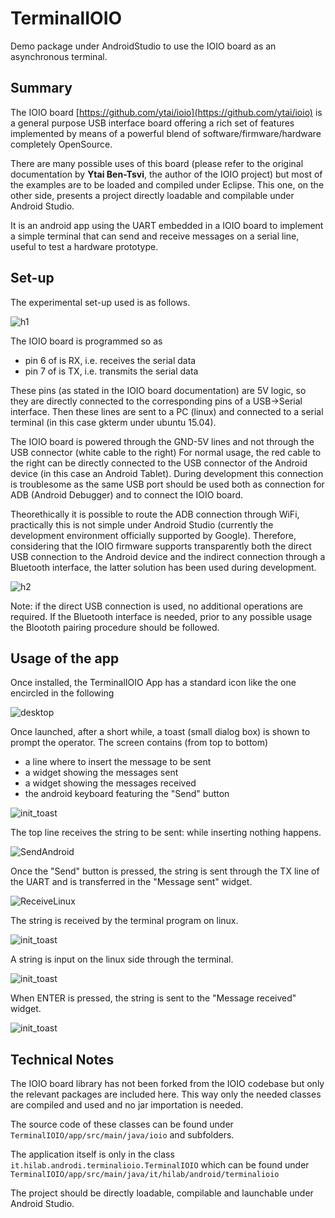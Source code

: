 # TerminalIOIO
Demo package under AndroidStudio to use the IOIO board as an asynchronous terminal.

Summary
-------
The IOIO board [https://github.com/ytai/ioio](https://github.com/ytai/ioio) is a general purpose USB interface 
board offering a rich set of features implemented by means of a powerful blend of software/firmware/hardware 
completely OpenSource.

There are many possible uses of this board (please refer to the original documentation by **Ytai Ben-Tsvi**, the author
of the IOIO project) but most of the examples are to be loaded and compiled under Eclipse. This one, on the other side, presents a project directly loadable and compilable under Android Studio.

It is an android app using the UART embedded in a IOIO board to implement a simple terminal that can 
send and receive messages on a serial line, useful to test a hardware prototype.

Set-up
-----

The experimental set-up used is as follows.

![h1](https://github.com/fjovine/TerminalIOIO/blob/master/docpics/H1.jpg)


The IOIO board is programmed so as 
* pin 6 of is RX, i.e. receives the serial data
* pin 7 of is TX, i.e. transmits the serial data

These pins (as stated in the IOIO board documentation) are 5V logic, so they are directly connected to the corresponding pins of a USB->Serial interface. Then these lines are sent to a PC (linux) and connected to a serial terminal (in this case gkterm under ubuntu 15.04).

The IOIO board is powered through the GND-5V lines and not through the USB connector (white cable to the right)
For normal usage, the red cable to the right can be directly connected to the USB connector of the Android device (in this case an Android Tablet). During development this connection is troublesome as the same USB port should be used both as connection for ADB (Android Debugger) and to connect the IOIO board.

Theorethically it is possible to route the ADB connection through WiFi, practically this is not simple under Android Studio (currently the development environment officially supported by Google).
Therefore, considering that the IOIO firmware supports transparently both the direct USB connection to the Android device and the indirect connection through a Bluetooth interface, the latter solution has been used during development.

![h2](https://github.com/fjovine/TerminalIOIO/blob/master/docpics/H2.jpg)

Note: if the direct USB connection is used, no additional operations are required. If the Bluetooth interface is needed, prior to any possible usage the Bloototh pairing procedure should be followed.

Usage of the app
----------------

Once installed, the TerminalIOIO App has a standard icon like the one encircled in the following

![desktop](https://github.com/fjovine/TerminalIOIO/blob/master/docpics/S1.png)

Once launched, after a short while, a toast (small dialog box) is shown to prompt the operator.
The screen contains (from top to bottom)
* a line where to insert the message to be sent
* a widget showing the messages sent
* a widget showing the messages received
* the android keyboard featuring the "Send" button

![init_toast](https://github.com/fjovine/TerminalIOIO/blob/master/docpics/S2.png)

The top line receives the string to be sent: while inserting nothing happens.

![SendAndroid](https://github.com/fjovine/TerminalIOIO/blob/master/docpics/S3.png)

Once the "Send" button is pressed, the string is sent through the TX line of the UART and is transferred in 
the "Message sent" widget.

![ReceiveLinux](https://github.com/fjovine/TerminalIOIO/blob/master/docpics/S4.png)

The string is received by the terminal program on linux.

![init_toast](https://github.com/fjovine/TerminalIOIO/blob/master/docpics/S5.png)

A string is input on the linux side through the terminal.

![init_toast](https://github.com/fjovine/TerminalIOIO/blob/master/docpics/S6.png)

 When ENTER is pressed, the string is sent to the "Message received" widget.
 
![init_toast](https://github.com/fjovine/TerminalIOIO/blob/master/docpics/S7.png)

Technical Notes
---------------

The IOIO board library has not been forked from the IOIO codebase but only the relevant packages are
included here. This way only the needed classes are compiled and used and no jar importation is needed. 

The source code of these classes can be found under `TerminalIOIO/app/src/main/java/ioio` and subfolders.

The application itself is only in the class `it.hilab.androdi.terminalioio.TerminalIOIO` which can be found under `TerminalIOIO/app/src/main/java/it/hilab/android/terminalioio`

The project should be directly loadable, compilable and launchable under Android Studio.
